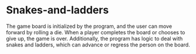 # Snakes-and-ladders
The game board is initialized by the program, and the user can move forward by rolling a die. When a player completes the board or chooses to give up, the game is over. Additionally, the program has logic to deal with snakes and ladders, which can advance or regress the person on the board.
